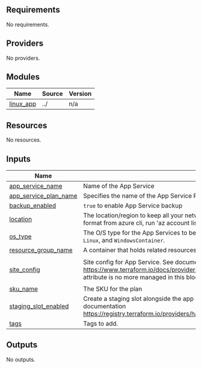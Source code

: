 ## Requirements

No requirements.

## Providers

No providers.

## Modules

| Name | Source | Version |
|------|--------|---------|
| <a name="module_linux_app"></a> [linux\_app](#module\_linux\_app) | ../ | n/a |

## Resources

No resources.

## Inputs

| Name | Description | Type | Default | Required |
|------|-------------|------|---------|:--------:|
| <a name="input_app_service_name"></a> [app\_service\_name](#input\_app\_service\_name) | Name of the App Service | `string` | `"linux_web_app"` | no |
| <a name="input_app_service_plan_name"></a> [app\_service\_plan\_name](#input\_app\_service\_plan\_name) | Specifies the name of the App Service Plan component | `string` | `""` | no |
| <a name="input_backup_enabled"></a> [backup\_enabled](#input\_backup\_enabled) | `true` to enable App Service backup | `bool` | `true` | no |
| <a name="input_location"></a> [location](#input\_location) | The location/region to keep all your network resources. To get the list of all locations with table format from azure cli, run 'az account list-locations -o table' | `string` | `""` | no |
| <a name="input_os_type"></a> [os\_type](#input\_os\_type) | The O/S type for the App Services to be hosted in this plan. Possible values include `Windows`, `Linux`, and `WindowsContainer`. | `string` | n/a | yes |
| <a name="input_resource_group_name"></a> [resource\_group\_name](#input\_resource\_group\_name) | A container that holds related resources for an Azure solution | `string` | `""` | no |
| <a name="input_site_config"></a> [site\_config](#input\_site\_config) | Site config for App Service. See documentation https://www.terraform.io/docs/providers/azurerm/r/app_service.html#site_config. IP restriction attribute is no more managed in this block. | `any` | <pre>{<br>  "always_on": "true"<br>}</pre> | no |
| <a name="input_sku_name"></a> [sku\_name](#input\_sku\_name) | The SKU for the plan | `string` | n/a | yes |
| <a name="input_staging_slot_enabled"></a> [staging\_slot\_enabled](#input\_staging\_slot\_enabled) | Create a staging slot alongside the app service for blue/green deployment purposes. See documentation https://registry.terraform.io/providers/hashicorp/azurerm/latest/docs/resources/app_service_slot | `bool` | `true` | no |
| <a name="input_tags"></a> [tags](#input\_tags) | Tags to add. | `map(string)` | `{}` | no |

## Outputs

No outputs.
